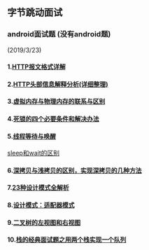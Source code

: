 ## 字节跳动面试
### android面试题  (没有android题)
(2019/3/23)  

#### 1.[HTTP报文格式详解](https://www.cnblogs.com/churi/p/3685808.html)

#### 2.[HTTP头部信息解释分析(详细整理)](https://www.cnblogs.com/jiangxiaobo/p/5499488.html)

#### 3.[虚拟内存与物理内存的联系与区别](https://blog.csdn.net/lvyibin890/article/details/82217193)

#### 4.[死锁的四个必要条件和解决办法](https://blog.csdn.net/guaiguaihenguai/article/details/80303835)

#### 5.[线程等待与唤醒](https://www.cnblogs.com/skywang12345/p/3479224.html)
[sleep和wait的区别](https://www.cnblogs.com/plmnko/archive/2010/10/15/1851854.html)

#### 6.[深拷贝与浅拷贝的区别，实现深拷贝的几种方法](https://www.cnblogs.com/echolun/p/7889848.html)

#### 7.[23种设计模式全解析](https://www.cnblogs.com/geek6/p/3951677.html)

#### 8.[设计模式：适配器模式](https://www.cnblogs.com/songyaqi/p/4805820.html)

#### 9.[二叉树的左视图和右视图](https://www.cnblogs.com/relaxgirl/p/9662650.html)

#### 10.[栈的经典面试题之用两个栈实现一个队列]()